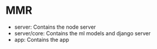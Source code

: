 # MMR
 - server: Contains the node server
 - server/core: Contains the ml models and django server
 - app: Contains the app
